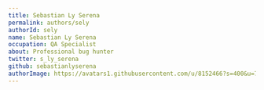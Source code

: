 ```yaml
---
title: Sebastian Ly Serena
permalink: authors/sely
authorId: sely
name: Sebastian Ly Serena
occupation: QA Specialist
about: Professional bug hunter
twitter: s_ly_serena
github: sebastianlyserena
authorImage: https://avatars1.githubusercontent.com/u/8152466?s=400&u=71fe80779572bbbb63e83ea46cec3bbd01a7b27b&v=4
---
```



